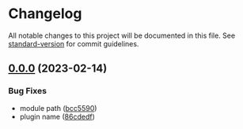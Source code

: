 # Changelog

All notable changes to this project will be documented in this file. See [standard-version](https://github.com/conventional-changelog/standard-version) for commit guidelines.

## [0.0.0](https://github.com/filiphric/cypress-plugin-steps/compare/v1.0.0...v0.0.0) (2023-02-14)


### Bug Fixes

* module path ([bcc5590](https://github.com/filiphric/cypress-plugin-steps/commits/bcc559033b1ee05d02b9a1926f68cd52d1da55fa))
* plugin name ([86cdedf](https://github.com/filiphric/cypress-plugin-steps/commits/86cdedf364ad2bb54c59ad454fe568d71d74c5a9))
